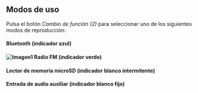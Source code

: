 ## Modos de uso

Pulsa el botón *Cambio de función (2)* para seleccionar uno de los siguientes modos de reproducción:

#### Bluetooth (indicador azul)
#### ![Imagen1](http://static.energysistem.com/images/manuals/42797/5a830406893ac.jpg) Radio FM (indicador verde)
#### Lector de memoria microSD (indicador blanco intermitente)
#### Entrada de audio auxiliar (indicador blanco fijo)
